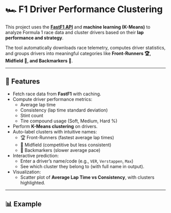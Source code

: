# 🏎️ F1 Driver Performance Clustering

This project uses the **[FastF1 API](https://theoehrly.github.io/Fast-F1/)** and **machine learning (K-Means)** to analyze Formula 1 race data and cluster drivers based on their **lap performance and strategy**.  

The tool automatically downloads race telemetry, computes driver statistics, and groups drivers into meaningful categories like **Front-Runners 🏆, Midfield 🚗, and Backmarkers 🐢**.  

---

## 🔧 Features
- Fetch race data from **FastF1** with caching.  
- Compute driver performance metrics:
  - Average lap time  
  - Consistency (lap time standard deviation)  
  - Stint count  
  - Tire compound usage (Soft, Medium, Hard %)  
- Perform **K-Means clustering** on drivers.  
- Auto-label clusters with intuitive names:
  - 🏆 Front-Runners (fastest average lap times)  
  - 🚗 Midfield (competitive but less consistent)  
  - 🐢 Backmarkers (slower average pace)  
- Interactive prediction:
  - Enter a driver’s name/code (e.g., `VER`, `Verstappen`, `Max`)  
  - See which cluster they belong to (with full name in output).  
- Visualization:
  - Scatter plot of **Average Lap Time vs Consistency**, with clusters highlighted.  

---

## 📊 Example

